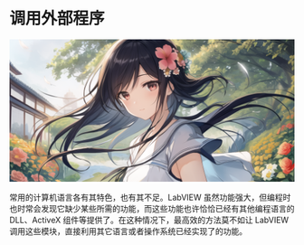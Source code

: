 # 调用外部程序

![](cover/external.png)

常用的计算机语言各有其特色，也有其不足。LabVIEW 虽然功能强大，但编程时也时常会发现它缺少某些所需的功能，而这些功能也许恰恰已经有其他编程语言的 DLL、ActiveX 组件等提供了。在这种情况下，最高效的方法莫不如让 LabVIEW 调用这些模块，直接利用其它语言或者操作系统已经实现了的功能。
